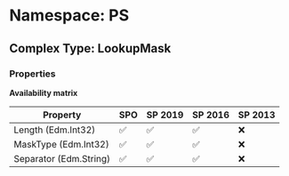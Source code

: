 # Namespace: PS

## Complex Type: LookupMask

### Properties

**Availability matrix**

Property | SPO | SP 2019 | SP 2016 | SP 2013
----------|-----|---------|---------|--------
Length (Edm.Int32) | ✅ | ✅ | ✅ | ❌
MaskType (Edm.Int32) | ✅ | ✅ | ✅ | ❌
Separator (Edm.String) | ✅ | ✅ | ✅ | ❌
